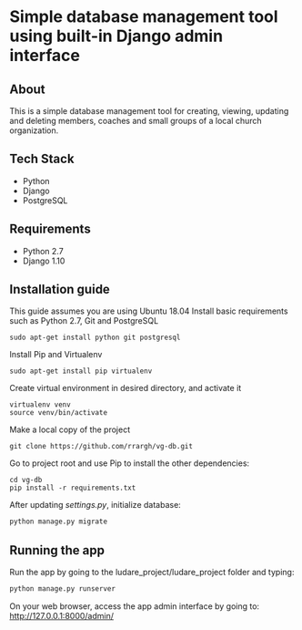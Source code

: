 # Simple database management tool using built-in Django admin interface

## About
This is a simple database management tool for creating, viewing, updating and deleting members, coaches and small groups of a local church organization.

## Tech Stack
* Python
* Django
* PostgreSQL

## Requirements
* Python 2.7
* Django 1.10

## Installation guide
This guide assumes you are using Ubuntu 18.04
Install basic requirements such as Python 2.7, Git and PostgreSQL
```
sudo apt-get install python git postgresql
```

Install Pip and Virtualenv
```
sudo apt-get install pip virtualenv
```


Create virtual environment in desired directory, and activate it
```
virtualenv venv
source venv/bin/activate
```

Make a local copy of the project
```
git clone https://github.com/rrargh/vg-db.git
```

Go to project root and use Pip to install the other dependencies:
```
cd vg-db
pip install -r requirements.txt
```

After updating *settings.py*, initialize database:
```python
python manage.py migrate
```

## Running the app
Run the app by going to the ludare_project/ludare_project folder and typing:
```python
python manage.py runserver
```

On your web browser, access the app admin interface by going to:
http://127.0.0.1:8000/admin/

